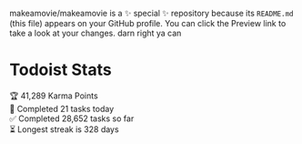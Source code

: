 makeamovie/makeamovie is a ✨ special ✨ repository because its `README.md` (this file) appears on your GitHub profile.
You can click the Preview link to take a look at your changes. darn right ya can

# Todoist Stats

<!-- TODO-IST:START -->
🏆  41,289 Karma Points           
🌸  Completed 21 tasks today           
✅  Completed 28,652 tasks so far           
⏳  Longest streak is 328 days
<!-- TODO-IST:END -->